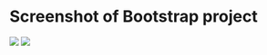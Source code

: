 # Screenshot of Bootstrap project

<img src="https://github.com/omarFarukPialBJIT/Bootstrapping/assets/141900435/7a0a9ac2-89d5-482d-8210-93a37384aad2">

<img src="https://github.com/omarFarukPialBJIT/Bootstrapping/assets/141900435/ce46d94c-5a00-4d0a-ae90-e08b214f6480">
